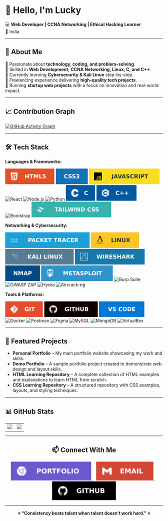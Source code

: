 # 👋 Hello, I'm Lucky  

💻 **Web Developer | CCNA Networking | Ethical Hacking Learner**  
📍 India  

---

## 🚀 About Me  
 🔹 Passionate about **technology, coding, and problem-solving**.  
 🔹 Skilled in **Web Development, CCNA Networking, Linux, C, and C++**.  
 🔹 Currently learning **Cybersecurity & Kali Linux** step-by-step.   
 🔹 Freelancing experience delivering **high-quality tech projects**.  
 🔹 Running **startup web projects** with a focus on innovation and real-world impact.  

---

## 📈 Contribution Graph  
[![GitHub Activity Graph](https://github-readme-activity-graph.vercel.app/graph?username=luckyyofficial&bg_color=ffffff&color=000000&line=00b300&point=000000&area=true&hide_border=true)](https://github.com/ashutosh00710/github-readme-activity-graph)

---

## 🛠 Tech Stack  

**Languages & Frameworks:**  
<p>
  <img src="./img/html5.svg" alt="HTML5" height="50" />
  <img src="./img/css3.svg" alt="CSS3" height="50" />
  <img src="./img/js.svg" alt="JavaScript" height="50" />
  <img src="https://cdn.jsdelivr.net/gh/devicons/devicon/icons/react/react-original.svg" alt="React" height="50" />
  <img src="https://cdn.jsdelivr.net/gh/devicons/devicon/icons/nodejs/nodejs-original.svg" alt="Node.js" height="50" />
  <img src="https://cdn.jsdelivr.net/gh/devicons/devicon/icons/python/python-original.svg" alt="Python" height="50" />
  <img src="./img/c.svg" alt="C" height="50" />
  <img src="./img/c++.svg" alt="C++" height="50" />
  <img src="https://cdn.jsdelivr.net/gh/devicons/devicon/icons/bootstrap/bootstrap-plain.svg" alt="Bootstrap" height="50" />
  <img src="./img/tailwind.svg" alt="TailwindCSS" height="50" />
</p>

**Networking & Cybersecurity:**  
<p>
  <img src="./img/packettracer.svg" alt="Packet Tracer" height="50" />
  <img src="./img/linux.svg" alt="Linux" height="50" />
  <img src="./img/kalilinux.svg" alt="Kali Linux" height="50" />
  <img src="./img/wireshark.svg" alt="Wireshark" height="50" />
  <img src="./img/nmap.svg" alt="Nmap" height="50" />
  <img src="./img/metasploit.svg" alt="Metasploit" height="50" />
  <img src="https://cdn.jsdelivr.net/gh/simple-icons/simple-icons/icons/burpsuite.svg" alt="Burp Suite" height="50" />
  <img src="https://cdn.jsdelivr.net/gh/simple-icons/simple-icons/icons/zaproxy.svg" alt="OWASP ZAP" height="50" />
  <img src="https://cdn.jsdelivr.net/gh/simple-icons/simple-icons/icons/thc-hydra.svg" alt="Hydra" height="50" />
  <img src="https://cdn.jsdelivr.net/gh/simple-icons/simple-icons/icons/aircrack-ng.svg" alt="Aircrack-ng" height="50" />
</p>

**Tools & Platforms:**  
<p>
  <img src="./img/git.svg" alt="Git" height="50" />
  <img src="./img/github.svg" alt="GitHub" height="50" />
  <img src="./img/vscode.svg" alt="VS Code" height="50" />
  <img src="https://cdn.jsdelivr.net/gh/devicons/devicon/icons/docker/docker-original.svg" alt="Docker" height="50" />
  <img src="https://cdn.jsdelivr.net/gh/simple-icons/simple-icons/icons/postman.svg" alt="Postman" height="50" />
  <img src="https://cdn.jsdelivr.net/gh/simple-icons/simple-icons/icons/figma.svg" alt="Figma" height="50" />
  <img src="https://cdn.jsdelivr.net/gh/devicons/devicon/icons/mysql/mysql-original.svg" alt="MySQL" height="50" />
  <img src="https://cdn.jsdelivr.net/gh/devicons/devicon/icons/mongodb/mongodb-original.svg" alt="MongoDB" height="50" />
  <img src="https://cdn.jsdelivr.net/gh/simple-icons/simple-icons/icons/virtualbox.svg" alt="VirtualBox" height="50" />
</p>

---

## 📌 Featured Projects  
- **Personal Portfolio** – My main portfolio website showcasing my work and skills.  
- **Demo Portfolio** – A sample portfolio project created to demonstrate web design and layout skills.  
- **HTML Learning Repository** – A complete collection of HTML examples and explanations to learn HTML from scratch.  
- **CSS Learning Repository** – A structured repository with CSS examples, layouts, and styling techniques.  

---

## 📊 GitHub Stats

<table align="center" >
  <tr>
    <td>
      <img src="https://github-readme-stats.vercel.app/api?username=luckyyofficial&show_icons=true&theme=radical" height="200"/>
    </td>
    <td colspan="2" align="center">
      <img src="https://github-readme-stats.vercel.app/api/top-langs/?username=luckyyofficial&layout=compact&theme=radical" height="200"/>
    </td>
  </tr>
</table>

---

## <h2 align="center" >📫 Connect With Me </h2>  
<p align="center">
  <a href="https://your-portfolio-link.com" target="_blank">
    <img src="./img/portfolio.svg" alt="Portfolio" height="60" />
  </a>
  &nbsp;&nbsp;
  <a href="mailto:your-email@example.com">
    <img src="./img/email.svg" alt="Email" height="60" />
  </a>
  &nbsp;&nbsp;
  <a href="https://github.com/YourUsername" target="_blank">
    <img src="./img/githubend.svg" alt="GitHub" height="60" />
  </a>
</p>

---

<p align="center"><b>⭐ “Consistency beats talent when talent doesn’t work hard.” ⭐</b></p>
